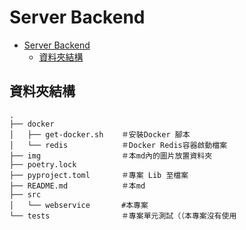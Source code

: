 # Server Backend  

- [Server Backend](#server-backend)
  - [資料夾結構](#資料夾結構)

## 資料夾結構

```shell=
.
├── docker
│   ├── get-docker.sh    ＃安裝Docker 腳本
│   └── redis            ＃Docker Redis容器啟動檔案
├── img                  ＃本md內的圖片放置資料夾
├── poetry.lock
├── pyproject.toml       ＃專案 Lib 至檔案
├── README.md            ＃本md
├── src
│   └── webservice       #本專案
└── tests                ＃專案單元測試（（本專案沒有使用
```